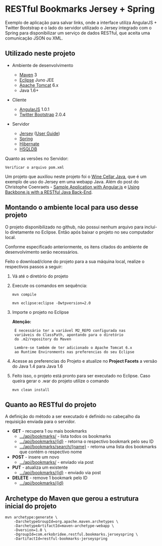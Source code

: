 RESTful Bookmarks Jersey + Spring
=================================

Exemplo de aplicação para salvar links, onde a interface utiliza AngularJS + Twitter Bootstrap e o lado do servidor utilizado o Jersey integrado com o Spring para disponibilizar um serviço de dados RESTful, que aceita uma comunicação JSON ou XML.

Utilizado neste projeto
-----------------------

* Ambiente de desenvolvimento
	* [Maven](http://maven.apache.org/) 3
	* [Eclipse](http://eclipse.org/) Juno JEE
	* [Apache Tomcat](http://tomcat.apache.org/) 6.x
	* Java 1.6+

* Cliente
	* [AngularJS](http://angularjs.org/) 1.0.1
	* [Twitter Bootstrap](twitter.github.com/bootstrap) 2.0.4

* Servidor
	* [Jersey](http://jersey.java.net/) ([User Guide](http://jersey.java.net/nonav/documentation/latest/user-guide.html))
	* [Spring](http://www.springsource.org/)
	* [Hibernate](http://www.hibernate.org/)
	* [HSQLDB](http://hsqldb.org/)

Quanto as versões no Servidor:

	Verificar o arquivo pom.xml
	
Um projeto que auxiliou neste projeto foi o [Wine Cellar Java](https://github.com/ccoenraets/wine-cellar-java), que é um exemplo de uso do Jersey em uma webapp Java. Além do post do Christophe Coenraets - [Sample Application with Angular.js](http://coenraets.org/blog/2012/02/sample-application-with-angular-js/) e [Using Backbone.js with a RESTful Java Back-End](http://coenraets.org/blog/2012/01/using-backbone-js-with-a-restful-java-back-end/).

Montando o ambiente local para uso desse projeto
------------------------------------------------
O projeto disponibilizado no github, não possui nenhum arquivo para incluí-lo diretamente no Eclipse. Então após baixar o projeto no seu computador local.

Conforme especificado anteriormente, os itens citados do ambiente de desenvolvimento serão necessários.

Feito o download/clone do projeto para a sua máquina local, realize o respectivos passos a seguir:

1. Vá até o diretório do projeto
2. Execute os comandos em sequência:
	
	`mvn compile` 
	
	`mvn eclipse:eclipse -Dwtpversion=2.0`
	
3. Importe o projeto no Eclipse

	**Atenção:**

		É necessário ter a variável M2_REPO configurada nas 
		variáveis do ClassPath, apontando para o diretório 
		do .m2/repository do Maven
		
		Lembre-se também de ter adicionado o Apache Tomcat 6.x
		ao Runtime Environments nas preferencias do seu Eclipse

4. Acesse as preferencias do Projeto e atualize no **Project Facets** a versão do Java 1.4 para Java 1.6
5. Feito isso, o projeto está pronto para ser executado no Eclipse. Caso queira gerar o .war do projeto utilize o comando

	`mvn clean install`


Quanto ao RESTful do projeto
----------------------------
A definição do método a ser executado é definido no cabeçalho da requisição enviada para o servidor.

* **GET** - recupera 1 ou mais bookmarks
	* [.../api/bookmarks/]() - lista todos os bookmarks
	* [.../api/bookmarks/{id}]() - retorna o respectivo bookmark pelo seu ID
	* [.../api/bookmarks/search/{name}]() - retorna uma lista dos bookmarks que contém o respectivo nome
* **POST** - insere um novo
	* [.../api/bookmarks/]() - enviado via post
* **PUT** - atualiza um existente
	* [.../api/bookmarks/{id}]() - enviado via post 
* **DELETE** - remove 1 bookmark pelo ID
	* [.../api/bookmarks/{id}]() 


Archetype do Maven que gerou a estrutura inicial do projeto
-----------------------------------------------------------

<pre><code>mvn archetype:generate \
    -DarchetypeGroupId=org.apache.maven.archetypes \
    -DarchetypeArtifactId=maven-archetype-webapp \
    -Dversion=1.0 \
    -DgroupId=com.erkobridee.restful.bookmarks.jerseyspring \
    -DartifactId=restful-bookmarks-jerseyspring</code></pre>
